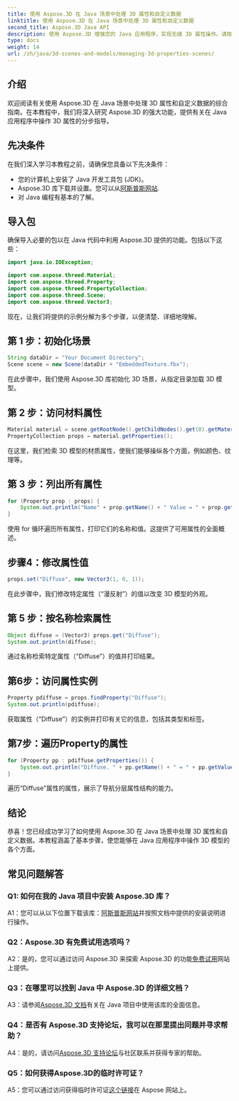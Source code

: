 ```yaml
---
title: 使用 Aspose.3D 在 Java 场景中处理 3D 属性和自定义数据
linktitle: 使用 Aspose.3D 在 Java 场景中处理 3D 属性和自定义数据
second_title: Aspose.3D Java API
description: 使用 Aspose.3D 增强您的 Java 应用程序，实现无缝 3D 属性操作。请按照我们的教程获取分步指导。
type: docs
weight: 14
url: /zh/java/3d-scenes-and-models/managing-3d-properties-scenes/
---
```

## 介绍

欢迎阅读有关使用 Aspose.3D 在 Java 场景中处理 3D 属性和自定义数据的综合指南。在本教程中，我们将深入研究 Aspose.3D 的强大功能，提供有关在 Java 应用程序中操作 3D 属性的分步指导。

## 先决条件

在我们深入学习本教程之前，请确保您具备以下先决条件：

- 您的计算机上安装了 Java 开发工具包 (JDK)。
- Aspose.3D 库下载并设置。您可以从[阿斯普斯网站](https://releases.aspose.com/3d/java/).
- 对 Java 编程有基本的了解。

## 导入包

确保导入必要的包以在 Java 代码中利用 Aspose.3D 提供的功能。包括以下这些：

```java
import java.io.IOException;

import com.aspose.threed.Material;
import com.aspose.threed.Property;
import com.aspose.threed.PropertyCollection;
import com.aspose.threed.Scene;
import com.aspose.threed.Vector3;
```

现在，让我们将提供的示例分解为多个步骤，以便清楚、详细地理解。

## 第 1 步：初始化场景

```java
String dataDir = "Your Document Directory";
Scene scene = new Scene(dataDir + "EmbeddedTexture.fbx");
```

在此步骤中，我们使用 Aspose.3D 库初始化 3D 场景，从指定目录加载 3D 模型。

## 第 2 步：访问材料属性

```java
Material material = scene.getRootNode().getChildNodes().get(0).getMaterial();
PropertyCollection props = material.getProperties();
```

在这里，我们检索 3D 模型的材质属性，使我们能够操纵各个方面，例如颜色、纹理等。

## 第 3 步：列出所有属性

```java
for (Property prop : props) {
    System.out.println("Name" + prop.getName() + " Value = " + prop.getValue());
}
```

使用 for 循环遍历所有属性，打印它们的名称和值。这提供了可用属性的全面概述。

## 步骤4：修改属性值

```java
props.set("Diffuse", new Vector3(1, 0, 1));
```

在此步骤中，我们修改特定属性（“漫反射”）的值以改变 3D 模型的外观。

## 第 5 步：按名称检索属性

```java
Object diffuse = (Vector3) props.get("Diffuse");
System.out.println(diffuse);
```

通过名称检索特定属性（“Diffuse”）的值并打印结果。

## 第6步：访问属性实例

```java
Property pdiffuse = props.findProperty("Diffuse");
System.out.println(pdiffuse);
```

获取属性（“Diffuse”）的实例并打印有关它的信息，包括其类型和标签。

## 第7步：遍历Property的属性

```java
for (Property pp : pdiffuse.getProperties()) {
    System.out.println("Diffuse. " + pp.getName() + " = " + pp.getValue());
}
```

遍历“Diffuse”属性的属性，展示了导航分层属性结构的能力。

## 结论

恭喜！您已经成功学习了如何使用 Aspose.3D 在 Java 场景中处理 3D 属性和自定义数据。本教程涵盖了基本步骤，使您能够在 Java 应用程序中操作 3D 模型的各个方面。

## 常见问题解答

### Q1: 如何在我的 Java 项目中安装 Aspose.3D 库？

 A1：您可以从以下位置下载该库：[阿斯普斯网站](https://releases.aspose.com/3d/java/)并按照文档中提供的安装说明进行操作。

### Q2：Aspose.3D 有免费试用选项吗？

 A2：是的，您可以通过访问 Aspose.3D 来探索 Aspose.3D 的功能[免费试用](https://releases.aspose.com/)网站上提供。

### Q3：在哪里可以找到 Java 中 Aspose.3D 的详细文档？

 A3：请参阅[Aspose.3D 文档](https://reference.aspose.com/3d/java/)有关在 Java 项目中使用该库的全面信息。

### Q4：是否有 Aspose.3D 支持论坛，我可以在那里提出问题并寻求帮助？

 A4：是的，请访问[Aspose.3D 支持论坛](https://forum.aspose.com/c/3d/18)与社区联系并获得专家的帮助。

### Q5：如何获得Aspose.3D的临时许可证？

 A5：您可以通过访问获得临时许可证[这个链接](https://purchase.aspose.com/temporary-license/)在 Aspose 网站上。